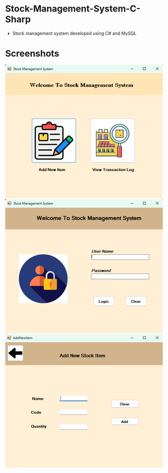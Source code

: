# Stock-Management-System-C-Sharp
- Stock management system developed using C# and MySQL

# Screenshots
![Home Page](StockManagementSoftware/Resources/screenshots/add.png)
![Home Page](StockManagementSoftware/Resources/screenshots/home.png)
![Home Page](StockManagementSoftware/Resources/screenshots/login.png)
